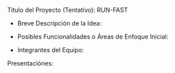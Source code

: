 Título del Proyecto (Tentativo): 
RUN-FAST
- Breve Descripción de la Idea:

- Posibles Funcionalidades o Áreas de Enfoque Inicial: 

- Integrantes del Equipo: 

Presentaciónes: